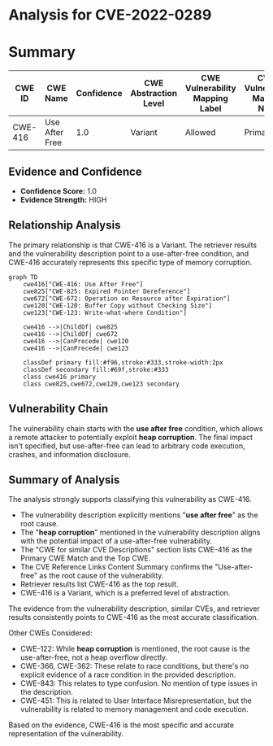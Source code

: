 # Analysis for CVE-2022-0289

# Summary
| CWE ID | CWE Name | Confidence | CWE Abstraction Level | CWE Vulnerability Mapping Label | CWE-Vulnerability Mapping Notes |
|---|---|---|---|---|---|
| CWE-416 | Use After Free | 1.0 | Variant | Allowed | Primary CWE |

## Evidence and Confidence

*   **Confidence Score:** 1.0
*   **Evidence Strength:** HIGH

## Relationship Analysis
The primary relationship is that CWE-416 is a Variant. The retriever results and the vulnerability description point to a use-after-free condition, and CWE-416 accurately represents this specific type of memory corruption.

```mermaid
graph TD
    cwe416["CWE-416: Use After Free"]
    cwe825["CWE-825: Expired Pointer Dereference"]
    cwe672["CWE-672: Operation on Resource after Expiration"]
    cwe120["CWE-120: Buffer Copy without Checking Size"]
    cwe123["CWE-123: Write-what-where Condition"]

    cwe416 -->|ChildOf| cwe825
    cwe416 -->|ChildOf| cwe672
    cwe416 -->|CanPrecede| cwe120
    cwe416 -->|CanPrecede| cwe123
    
    classDef primary fill:#f96,stroke:#333,stroke-width:2px
    classDef secondary fill:#69f,stroke:#333
    class cwe416 primary
    class cwe825,cwe672,cwe120,cwe123 secondary
```

## Vulnerability Chain
The vulnerability chain starts with the **use after free** condition, which allows a remote attacker to potentially exploit **heap corruption**. The final impact isn't specified, but use-after-free can lead to arbitrary code execution, crashes, and information disclosure.

## Summary of Analysis
The analysis strongly supports classifying this vulnerability as CWE-416.

- The vulnerability description explicitly mentions "**use after free**" as the root cause.
- The "**heap corruption**" mentioned in the vulnerability description aligns with the potential impact of a use-after-free vulnerability.
- The "CWE for similar CVE Descriptions" section lists CWE-416 as the Primary CWE Match and the Top CWE.
- The CVE Reference Links Content Summary confirms the "Use-after-free" as the root cause of the vulnerability.
- Retriever results list CWE-416 as the top result.
- CWE-416 is a Variant, which is a preferred level of abstraction.

The evidence from the vulnerability description, similar CVEs, and retriever results consistently points to CWE-416 as the most accurate classification.

Other CWEs Considered:
- CWE-122: While **heap corruption** is mentioned, the root cause is the use-after-free, not a heap overflow directly.
- CWE-366, CWE-362: These relate to race conditions, but there's no explicit evidence of a race condition in the provided description.
- CWE-843: This relates to type confusion. No mention of type issues in the description.
- CWE-451: This is related to User Interface Misrepresentation, but the vulnerability is related to memory management and code execution.

Based on the evidence, CWE-416 is the most specific and accurate representation of the vulnerability.